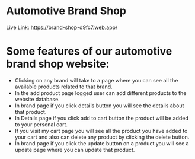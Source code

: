 # Automotive Brand Shop 

Live Link: https://brand-shop-d9fc7.web.app/ 

# Some features of our automotive brand shop website:

- Clicking on any brand will take to a page where you can see all the available products related to that brand.
- In the add product page logged user can add different products to the website database.
- In brand page if you click details button you will see the details about that product.
- In Details page if you click add to cart button the product will be added to your personal cart.
- If you visit my cart page you will see all the product you have added to your cart and also can delete any product by clicking the delete button.
- In brand page if you click the update button on a product you will see a update page where you can update that product.
